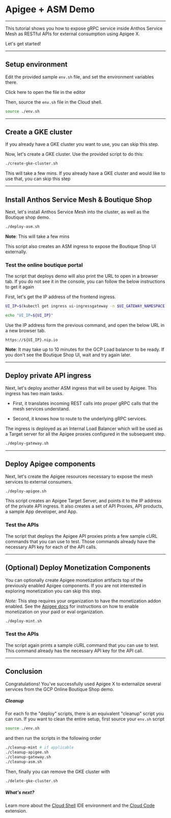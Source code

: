 # Apigee + ASM Demo

---
This tutorial shows you how to expose gRPC service inside Anthos Service Mesh as RESTful APIs for external consumption using Apigee X.

Let's get started!

---

## Setup environment

Edit the provided sample `env.sh` file, and set the environment variables there.

Click <walkthrough-editor-open-file filePath="env.sh">here</walkthrough-editor-open-file> to open the file in the editor

Then, source the `env.sh` file in the Cloud shell.

```sh
source ./env.sh
```

---

## Create a GKE cluster

If you already have a GKE cluster you want to use, you can skip this step.

Now, let's create a GKE cluster. Use the provided script to do this:

```sh
./create-gke-cluster.sh
```

<walkthrough-footnote>This will take a few mins. If you already have a GKE cluster and would like to use that, you can skip this step</walkthrough-footnote>

---

## Install Anthos Service Mesh & Boutique Shop

Next, let's install Anthos Service Mesh into the cluster, as well as the Boutique shop demo.

```sh
./deploy-asm.sh
```
**Note**: This will take a few mins

This script also creates an ASM ingress to expose the Boutique Shop UI externally.

### Test the online boutique portal

The script that deploys demo will also print the URL to open in a browser tab. If you do not see it in the console, you can follow the below instructions to get it again

First, let's get the IP address of the frontend ingress.

```sh
UI_IP=$(kubectl get ingress ui-ingressgateway -n $UI_GATEWAY_NAMESPACE -o jsonpath='{.status.loadBalancer.ingress[0].ip}')

echo "UI_IP=${UI_IP}"
```

Use the IP address form the previous command, and open the below URL in a new browser tab.

```
https://${UI_IP}.nip.io
```

**Note**: It may take up to 10 minutes for the GCP Load balancer to be ready. If you don't see the Boutique Shop UI, wait and try again later.

---

## Deploy private API ingress

Next, let's deploy another ASM ingress that will be used by Apigee. This ingress has two main tasks.

  * First, it translates incoming REST calls into proper gRPC calls that the mesh services understand.

  * Second, it knows how to route to the underlying gRPC services.

The ingress is deployed as an Internal Load Balancer which will be used as a Target server for all the Apigee proxies configured in the subsequent step.

```sh
./deploy-gateway.sh
```

---

## Deploy Apigee components

Next, let's create the Apigee resources necessary to expose the mesh services to external consumers.

```sh
./deploy-apigee.sh
```

This script creates an Apigee Target Server, and points it to the IP address of the private API ingress.
It also creates a set of API Proxies, API products, a sample App developer, and App.


### Test the APIs

The script that deploys the Apigee API proxies prints a few sample cURL commands that you can use to test.
Those commands already have the necessary API key for each of the API calls.

---

## (Optional) Deploy Monetization Components

You can optionally create Apigee monetization artifacts top of the previously enabled Apigee components.
If you are not interested in exploring monetization you can skip this step.

*Note:* This step requires your organization to have the monetization addon enabled.
See the [Apigee docs](https://cloud.google.com/apigee/docs/api-platform/monetization/enable)
for instructions on how to enable monetization on your paid or eval organization.

```sh
./deploy-mint.sh
```

### Test the APIs

The script again prints a sample cURL command that you can use to test.
This command already has the necessary API key for the API call.

---
## Conclusion

<walkthrough-conclusion-trophy></walkthrough-conclusion-trophy>

Congratulations! You've successfully used Apigee X to externalize several services from the GCP Online Boutique Shop demo.

<walkthrough-inline-feedback></walkthrough-inline-feedback>

##### Cleanup

For each fo the "deploy" scripts, there is an equivalent "cleanup" script you can run.
If you want to clean the entire setup, first source your `env.sh` script

```sh
source ./env.sh
```

and then run the scripts in the following order

```bash
./cleanup-mint # if applicable
./cleanup-apigee.sh
./cleanup-gateway.sh
./cleanup-asm.sh
```

Then, finally you can remove the GKE cluster with

```bash
./delete-gke-cluster.sh
```

##### What's next?

Learn more about the [Cloud Shell](https://cloud.google.com/shell) IDE environment and the [Cloud Code](https://cloud.google.com/code) extension.